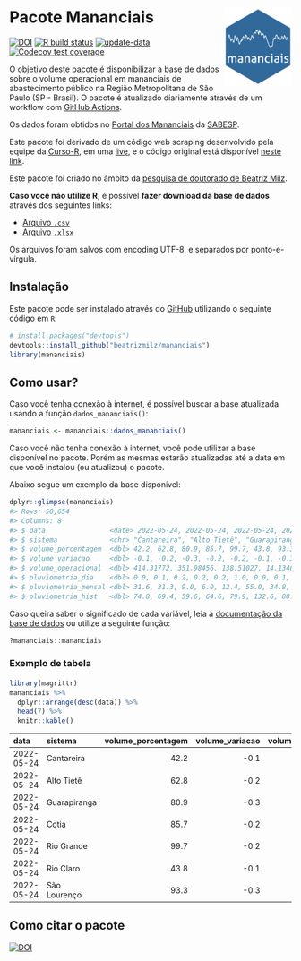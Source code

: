 
<!-- README.md is generated from README.Rmd. Please edit that file -->

# Pacote Mananciais <img src="man/figures/hexlogo.png" align="right" width = "120px"/>

<!-- badges: start -->

[![DOI](https://zenodo.org/badge/DOI/10.5281/zenodo.4733056.svg)](https://doi.org/10.5281/zenodo.4733056)
[![R build
status](https://github.com/beatrizmilz/mananciais/workflows/R-CMD-check/badge.svg)](https://github.com/beatrizmilz/mananciais/actions)
[![update-data](https://github.com/beatrizmilz/mananciais/actions/workflows/2-update_data.yaml/badge.svg)](https://github.com/beatrizmilz/mananciais/actions/workflows/2-update_data.yaml)
[![Codecov test
coverage](https://codecov.io/gh/beatrizmilz/mananciais/branch/master/graph/badge.svg)](https://codecov.io/gh/beatrizmilz/mananciais?branch=master)
<!-- badges: end -->

O objetivo deste pacote é disponibilizar a base de dados sobre o volume
operacional em mananciais de abastecimento público na Região
Metropolitana de São Paulo (SP - Brasil). O pacote é atualizado
diariamente através de um workflow com [GitHub
Actions](https://github.com/beatrizmilz/mananciais/actions).

Os dados foram obtidos no [Portal dos
Mananciais](http://mananciais.sabesp.com.br/Situacao) da
[SABESP](http://site.sabesp.com.br/site/Default.aspx).

Este pacote foi derivado de um código web scraping desenvolvido pela
equipe da [Curso-R](https://www.curso-r.com/), em uma
[live](https://youtu.be/jvZIxrMmOcQ), e o código original está
disponível [neste
link](https://github.com/curso-r/lives/blob/master/drafts/20200730_scraper_sabesp.R).

Este pacote foi criado no âmbito da [pesquisa de doutorado de Beatriz
Milz](https://beatrizmilz.github.io/tese/).

**Caso você não utilize R**, é possível **fazer download da base de
dados** através dos seguintes links:

  - [Arquivo
    `.csv`](https://github.com/beatrizmilz/mananciais/raw/master/inst/extdata/mananciais.csv)
  - [Arquivo
    `.xlsx`](https://github.com/beatrizmilz/mananciais/blob/master/inst/extdata/mananciais.xlsx?raw=true)

Os arquivos foram salvos com encoding UTF-8, e separados por
ponto-e-vírgula.

## Instalação

Este pacote pode ser instalado através do [GitHub](https://github.com/)
utilizando o seguinte código em `R`:

``` r
# install.packages("devtools")
devtools::install_github("beatrizmilz/mananciais")
library(mananciais)
```

## Como usar?

Caso você tenha conexão à internet, é possível buscar a base atualizada
usando a função `dados_mananciais()`:

``` r
mananciais <- mananciais::dados_mananciais() 
```

Caso você não tenha conexão à internet, você pode utilizar a base
disponível no pacote. Porém as mesmas estarão atualizadas até a data em
que você instalou (ou atualizou) o pacote.

Abaixo segue um exemplo da base disponível:

``` r
dplyr::glimpse(mananciais)
#> Rows: 50,654
#> Columns: 8
#> $ data                <date> 2022-05-24, 2022-05-24, 2022-05-24, 2022-05-24, 2…
#> $ sistema             <chr> "Cantareira", "Alto Tietê", "Guarapiranga", "Cotia…
#> $ volume_porcentagem  <dbl> 42.2, 62.8, 80.9, 85.7, 99.7, 43.8, 93.3, 42.3, 63…
#> $ volume_variacao     <dbl> -0.1, -0.2, -0.3, -0.2, -0.2, -0.1, -0.3, -0.1, -0…
#> $ volume_operacional  <dbl> 414.31772, 351.98456, 138.51027, 14.13465, 111.801…
#> $ pluviometria_dia    <dbl> 0.0, 0.1, 0.2, 0.2, 0.2, 1.0, 0.0, 0.1, 0.2, 0.0, …
#> $ pluviometria_mensal <dbl> 31.6, 31.3, 9.0, 6.0, 12.4, 55.0, 34.8, 31.6, 31.2…
#> $ pluviometria_hist   <dbl> 74.8, 69.4, 59.6, 64.6, 79.9, 132.6, 88.9, 74.8, 6…
```

Caso queira saber o significado de cada variável, leia a [documentação
da base de
dados](https://beatrizmilz.github.io/mananciais/reference/mananciais.html)
ou utilize a seguinte função:

``` r
?mananciais::mananciais
```

### Exemplo de tabela

``` r
library(magrittr)
mananciais %>% 
  dplyr::arrange(desc(data)) %>% 
  head(7) %>%
  knitr::kable()
```

| data       | sistema      | volume\_porcentagem | volume\_variacao | volume\_operacional | pluviometria\_dia | pluviometria\_mensal | pluviometria\_hist |
| :--------- | :----------- | ------------------: | ---------------: | ------------------: | ----------------: | -------------------: | -----------------: |
| 2022-05-24 | Cantareira   |                42.2 |            \-0.1 |           414.31772 |               0.0 |                 31.6 |               74.8 |
| 2022-05-24 | Alto Tietê   |                62.8 |            \-0.2 |           351.98456 |               0.1 |                 31.3 |               69.4 |
| 2022-05-24 | Guarapiranga |                80.9 |            \-0.3 |           138.51027 |               0.2 |                  9.0 |               59.6 |
| 2022-05-24 | Cotia        |                85.7 |            \-0.2 |            14.13465 |               0.2 |                  6.0 |               64.6 |
| 2022-05-24 | Rio Grande   |                99.7 |            \-0.2 |           111.80112 |               0.2 |                 12.4 |               79.9 |
| 2022-05-24 | Rio Claro    |                43.8 |            \-0.1 |             5.98281 |               1.0 |                 55.0 |              132.6 |
| 2022-05-24 | São Lourenço |                93.3 |            \-0.3 |            82.91305 |               0.0 |                 34.8 |               88.9 |

## Como citar o pacote

[![DOI](https://zenodo.org/badge/DOI/10.5281/zenodo.4733056.svg)](https://doi.org/10.5281/zenodo.4733056)

